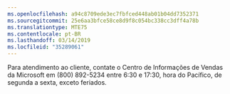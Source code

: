 ```yaml
---
ms.openlocfilehash: a94c8709ede3ec7fbfced448ab01b04dd7352371
ms.sourcegitcommit: 25e6aa3bfce58ce8d9f8c054bc338cc3dff4a78b
ms.translationtype: MTE75
ms.contentlocale: pt-BR
ms.lasthandoff: 03/14/2019
ms.locfileid: "35289061"
---
```

Para atendimento ao cliente, contate o Centro de Informações de Vendas da Microsoft em (800) 892-5234 entre 6:30 e 17:30, hora do Pacífico, de segunda a sexta, exceto feriados.